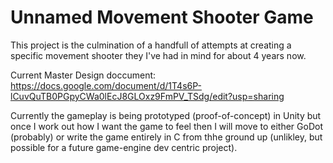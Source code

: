 # Unnamed Movement Shooter Game

This project is the culmination of a handfull of attempts at creating a specific movement shooter they I've had in mind for about 4 years now.

Current Master Design doccument: https://docs.google.com/document/d/1T4s6P-lCuvQuTB0PGpyCWa0lEcJ8GLOxz9FmPV_TSdg/edit?usp=sharing 

Currently the gameplay is being prototyped (proof-of-concept) in Unity but once I work out how I want the game to feel then I will move to either GoDot (probably) or write the game entirely in C from thhe ground up (unlikley, but possible for a future game-engine dev centric project).